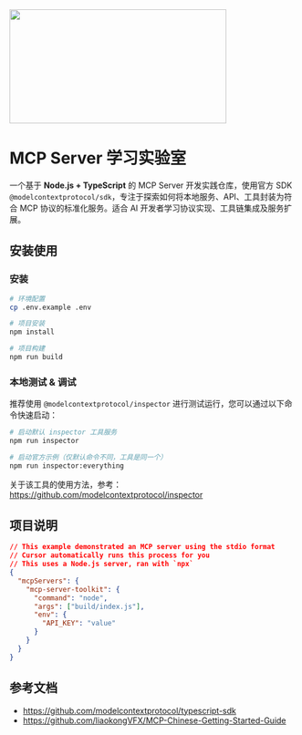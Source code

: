 <a href="https://glama.ai/mcp/servers/@liaotaodcx8/toolkittest">
  <img width="380" height="200" src="https://glama.ai/mcp/servers/@liaotaodcx8/toolkittest/badge" />
</a>

# MCP Server 学习实验室

一个基于 **Node.js + TypeScript** 的 MCP Server 开发实践仓库，使用官方 SDK `@modelcontextprotocol/sdk`，专注于探索如何将本地服务、API、工具封装为符合 MCP 协议的标准化服务。适合 AI 开发者学习协议实现、工具链集成及服务扩展。

## 安装使用

### 安装

```sh
# 环境配置
cp .env.example .env

# 项目安装
npm install

# 项目构建
npm run build
```

### 本地测试 & 调试

推荐使用 `@modelcontextprotocol/inspector` 进行测试运行，您可以通过以下命令快速启动：

```sh
# 启动默认 inspector 工具服务
npm run inspector

# 启动官方示例（仅默认命令不同，工具是同一个）
npm run inspector:everything
```

关于该工具的使用方法，参考：<https://github.com/modelcontextprotocol/inspector>

## 项目说明

```json
// This example demonstrated an MCP server using the stdio format
// Cursor automatically runs this process for you
// This uses a Node.js server, ran with `npx`
{
  "mcpServers": {
    "mcp-server-toolkit": {
      "command": "node",
      "args": ["build/index.js"],
      "env": {
        "API_KEY": "value"
      }
    }
  }
}
```

## 参考文档

- <https://github.com/modelcontextprotocol/typescript-sdk>
- <https://github.com/liaokongVFX/MCP-Chinese-Getting-Started-Guide>
